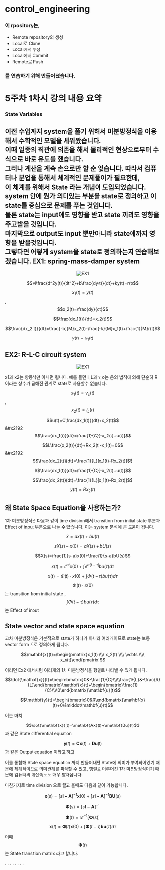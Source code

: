 # control_engineering
### 이 rpository는,
* Remote repository의 생성
* Local로 Clone
* Local에서 수정
* Local에서 Commit
* Remote로 Push

### 를 연습하기 위해 만들어졌습니다.

# 5주차 1차시 강의 내용 요약
### State Variables

이전 수업까지 system을 풀기 위해서 미분방정식을 이용해서 수학적인 모델을 세워왔습니다.  
이때 일종의 직관에 의존을 해서 물리적인 현상으로부터 수식으로 바로 유도를 했습니다.  
그러나 계산을 계속 손으로만 할 순 없습니다. 따라서 컴퓨터나 분업을 통해서 체계적인 문제풀이가 필요한데,  
이 체계를 위해서 State 라는 개념이 도입되었습니다.  
system 안에 뭔가 의미있는 부분을 state로 정의하고 이 state를 중심으로 문제를 푸는 것입니다.  
물론 state는 input에도 영향을 받고 state 끼리도 영향을 주고받을 것입니다.  
마지막으로 output도 input 뿐만아니라 state에까지 영향을 받을것입니다.  
그렇다면 어떻게 system을 state로 정의하는지 연습해보겠습니다.
EX1: spring-mass-damper system
---

<center>

![EX1](https://img1.daumcdn.net/thumb/R1280x0/?scode=mtistory2&fname=https%3A%2F%2Fblog.kakaocdn.net%2Fdna%2FV8pkg%2FbtsRacg8oLx%2FAAAAAAAAAAAAAAAAAAAAAB-w0tzIsDn8ZEzW2wKHDiObe2-tnRc01ZJntedRaoAi%2Fimg.png%3Fcredential%3DyqXZFxpELC7KVnFOS48ylbz2pIh7yKj8%26expires%3D1761922799%26allow_ip%3D%26allow_referer%3D%26signature%3DroFtSZ5QN6AJKau6EFXRQoxImmU%253D)

</center>

$$M\frac{d^2y(t)}{dt^2}+b\frac{dy(t)}{dt}+ky(t)=r(t)$$

$$x_1(t)=y(t)$$ , $$x_2(t)=\frac{dy}{dt}$$

$$\frac{dx_1(t)}{dt}=x_2(t)$$

$$\frac{dx_2(t)}{dt}=\frac{-b}{M}x_2(t)-\frac{-k}{M}x_1(t)+\frac{1}{M}r(t)$$

$$y(t)=x_1(t)$$

EX2: R-L-C circuit system
---

<center>

![EX1](https://img1.daumcdn.net/thumb/R1280x0/?scode=mtistory2&fname=https%3A%2F%2Fblog.kakaocdn.net%2Fdna%2FboZ04f%2FbtsRadG6kul%2FAAAAAAAAAAAAAAAAAAAAADq_uqk5OFDYd_F34v6kLqHgRFluo-Nd04chWrjfbJah%2Fimg.png%3Fcredential%3DyqXZFxpELC7KVnFOS48ylbz2pIh7yKj8%26expires%3D1761922799%26allow_ip%3D%26allow_referer%3D%26signature%3DEfFeG1jbZRvHkzjtCBX6pO7DBlM%253D)

</center>

x1과 x2는 항등식만 아니면 됩니다. 예를 들면 i_L과 v_o는 옴의 법칙에 의해 단순히 R이라는 상수가 곱해진 관계로 state로 사용할수 없습니다.

$$x_1(t)=v_c(t)$$ , $$x_2(t)=i_L(t)$$

$$u(t)=C\frac{dx_1(t)}{dt}+x_2(t)$$ \&#x2192 $$\frac{dx_1(t)}{dt}=\frac{1}{C}[-x_2(t)+u(t)]$$

$$L\frac{x_2(t)}{dt}+Rx_2(t)-x_1(t)=0$$ \&#x2192 $$\frac{dx_2(t)}{dt}=\frac{1}{L}[x_1(t)-Rx_2(t)]$$

$$\frac{dx_1(t)}{dt}=\frac{1}{C}[-x_2(t)+u(t)]$$

$$\frac{dx_2(t)}{dt}=\frac{1}{L}[x_1(t)-Rx_2(t)]$$

$$y(t)=Rx_2(t)$$

왜 State Space Equation을 사용하는가?
---

1차 미분방정식은 다음과 같이 time division에서 transition from initial state 부분과 Effect of input 부분으로 나눌 수 있습니다. 이는 system 분석에 큰 도움이 됩니다.

$$\dot{x}=ax(t)+bu(t)$$

$$sX(s)-x(0)=aX(s)+bU(s)$$

$$X(s)=\frac{1}{s-a}x(0)+\frac{1}{s-a}bU(s)$$

$$x(t)=e^{at}x(0)+\int{e^{a(t-\tau)}bu(\tau)d\tau}$$

$$x(t)=\Phi(t) \cdot x(0)+\int{\Phi(t-\tau)bu(\tau)d\tau}$$

$$\Phi(t) \cdot x(0)$$ 는 transition from initial state , $$\int{\Phi(t-\tau)bu(\tau)d\tau}$$는 Effect of input

State vector and state space equation
---
고차 미분방정식은 기본적으로 state가 하나가 아니라 여러개이므로 state는 보통 vector form 으로 정의하게 됩니다.

$$\mathbf{x}(t)=\begin{pmatrix}x_1(t) \\\\ x_2(t) \\\\ \vdots \\\\ x_n(t)\end{pmatrix}$$

이러면 Ex2 에서처럼 여러개의 1차 미분방정식을 행렬로 나타낼 수 있게 됩니다.

$$\dot{\mathbf{x}}(t)=\begin{bmatrix}0&-\frac{1}{C}\\\\\frac{1}{L}&-\frac{R}{L}\end{bmatrix}\mathbf{x}(t)+\begin{bmatrix}\frac{1}{C}\\\\0\end{bmatrix}\mathbf{u}(t)$$

$$\mathbf{y}(t)=\begin{bmatrix}0&R\end{bmatrix}\mathbf{x}(t)+0\&middot\mathbf{u}(t)$$

이는 마치

$$\dot{\mathbf{x}}(t)=\mathbf{Ax}(t)+\mathbf{Bu}(t)$$ 과 같은 State differential equation

$$\mathbf{y}(t)=\mathbf{Cx}(t)+\mathbf{Du}(t)$$ 과 같은 Output equation 이라고 하고

이를 통합해 State space equation 까지 만들어내면 State에 의미가 부여되어있기 때문에 체계적이므로 의미관계를 파악할 수 있고, 행렬로 이루어진 1차 미분방정식이기 때문에 컴퓨터의 계산속도도 매우 빨라집니다.

마찬가지로 time division 으로 끌고 올때도 다음과 같이 가능합니다.

$$\mathbf{x}(s)=[s\mathbf{I-A}]^{-1}\mathbf{x}(0)+[s\mathbf{I-A}]^{-1}\mathbf{BU}(s)$$

$$\mathbf{\Phi}(s)=[s\mathbf{I-A}]^{-1}$$

$$\mathbf{\Phi}(t)=\mathcal{L}^{-1}[\mathbf{\Phi}(s)]$$

$$\mathbf{x}(t)=\mathbf{\Phi}(t)\mathbf{x}(0)+\int{\mathbf{\Phi}(t-\tau)\mathbf{bu}(\tau)d\tau}$$

이때 $$\mathbf{\Phi}(t)$$ 는 State transition matrix 라고 합니다.

.
.
.
.
.
.
.
.
